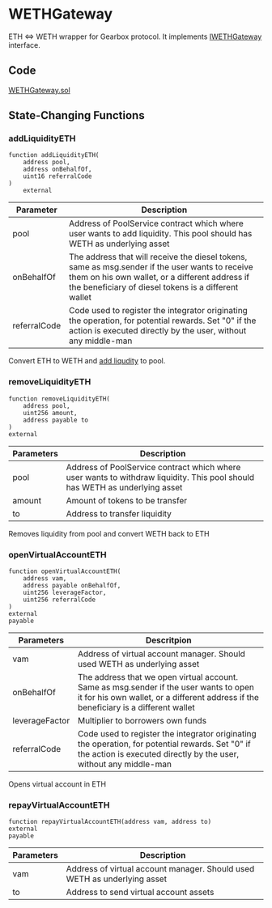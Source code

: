 # WETHGateway

ETH <=> WETH wrapper for Gearbox protocol. It implements [IWETHGateway](https://github.com/Gearbox-protocol/gearbox-v2/blob/master/contracts/interfaces/IWETHGateway.sol) interface.

## Code

[WETHGateway.sol](https://github.com/Gearbox-protocol/gearbox-contracts/blob/master/contracts/core/WETHGateway.sol)

## State-Changing Functions

### addLiquidityETH

```
function addLiquidityETH(
    address pool,
    address onBehalfOf,
    uint16 referralCode
)
    external
```

| Parameter    | Description                                                                                                                                                                                               |
| ------------ | --------------------------------------------------------------------------------------------------------------------------------------------------------------------------------------------------------- |
| pool         | Address of PoolService contract which where user wants to add liquidity. This pool should has WETH as underlying asset                                                                                    |
| onBehalfOf   | The address that will receive the diesel tokens, same as msg.sender if the user wants to receive them on his own wallet, or a different address if the beneficiary of diesel tokens is a different wallet |
| referralCode | Code used to register the integrator originating the operation, for potential rewards. Set "0" if the action is executed directly by the user, without any middle-man                                     |

Convert ETH to WETH and [add liqudity](../pools/pool-service.md#addliquidity) to pool.

### removeLiquidityETH

```
function removeLiquidityETH(
    address pool,
    uint256 amount,
    address payable to
)
external
```

| Parameters | Description                                                                                                                 |
| ---------- | --------------------------------------------------------------------------------------------------------------------------- |
| pool       | Address of PoolService contract which where user wants to withdraw liquidity. This pool should has WETH as underlying asset |
| amount     | Amount of tokens to be transfer                                                                                             |
| to         | Address to transfer liquidity                                                                                               |

Removes liquidity from pool and convert WETH back to ETH

### openVirtualAccountETH

```
function openVirtualAccountETH(
    address vam,
    address payable onBehalfOf,
    uint256 leverageFactor,
    uint256 referralCode
)
external
payable
```

| Parameters     | Descritpion                                                                                                                                                                   |
| -------------- | ----------------------------------------------------------------------------------------------------------------------------------------------------------------------------- |
| vam            | Address of virtual account manager. Should used WETH as underlying asset                                                                                                      |
| onBehalfOf     | The address that we open virtual account. Same as msg.sender if the user wants to open it for his own wallet, or a different address if the beneficiary is a different wallet |
| leverageFactor | Multiplier to borrowers own funds                                                                                                                                             |
| referralCode   | Code used to register the integrator originating the operation, for potential rewards. Set "0" if the action is executed directly by the user, without any middle-man         |

Opens virtual account in ETH

### repayVirtualAccountETH

```
function repayVirtualAccountETH(address vam, address to)
external
payable
```

| Parameters | Description                                                              |
| ---------- | ------------------------------------------------------------------------ |
| vam        | Address of virtual account manager. Should used WETH as underlying asset |
| to         | Address to send virtual account assets                                   |
